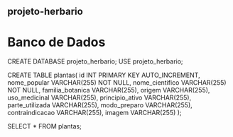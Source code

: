 ## projeto-herbario

# Banco de Dados

CREATE DATABASE projeto_herbario;
USE projeto_herbario;

CREATE TABLE plantas(
    id INT PRIMARY KEY AUTO_INCREMENT,
    nome_popular VARCHAR(255) NOT NULL,
    nome_cientifico VARCHAR(255) NOT NULL,
    familia_botanica VARCHAR(255),
    origem VARCHAR(255),
    uso_medicinal VARCHAR(255),
    principio_ativo VARCHAR(255),
    parte_utilizada VARCHAR(255),
    modo_preparo VARCHAR(255),
    contraindicacao VARCHAR(255),
    imagem VARCHAR(255)
);

SELECT * FROM plantas;
